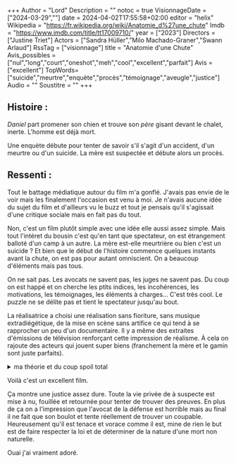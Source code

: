 +++
Author = "Lord"
Description = ""
notoc = true
VisionnageDate = ["2024-03-29",""]
date = 2024-04-02T17:55:58+02:00
editor = "helix"
Wikipedia = "https://fr.wikipedia.org/wiki/Anatomie_d%27une_chute"
Imdb = "https://www.imdb.com/title/tt17009710/"
year = ["2023"]
Directors = ["Justine Triet"]
Actors = ["Sandra Hüller","Milo Machado-Graner","Swann Arlaud"]
RssTag = ["visionnage"]
title = "Anatomie d'une Chute"
Avis_possibles = ["nul","long","court","oneshot","meh","cool","excellent","parfait"]
Avis = ["excellent"] 
TopWords=["suicide","meurtre","enquète","procès","témoignage","aveugle","justice"]
Audio = ""
Soustitre = ""
+++
## Histoire : 
*Daniel* part promener son chien et trouve son *père* gisant devant le chalet, inerte.
L'homme est déjà mort.

Une enquète débute pour tenter de savoir s'il s'agit d'un accident, d'un meurtre ou d'un suicide.
La mère est suspectée et débute alors un procès.

## Ressenti :
Tout le battage médiatique autour du film m'a gonflé.
J'avais pas envie de le voir mais les finalement l'occasion est venu à moi.
Je n'avais aucune idée du sujet du film et d'ailleurs vu le buzz et tout je pensais qu'il s'agissait d'une critique sociale mais en fait pas du tout.

Non, c'est un film plutôt simple avec une idée elle aussi assez simple.
Mais tout l'intéret du bousin c'est qu'en tant que spectateur, on est étrangement balloté d'un camp à un autre.
La mère est-elle meurtrière ou bien c'est un suicide ?
Et bien que le début de l'histoire commence quelques instants avant la chute, on est pas pour autant omniscient.
On a beaucoup d'éléments mais pas tous.

On ne sait pas.
Les avocats ne savent pas, les juges ne savent pas.
Du coup on est happé et on cherche les ptits indices, les incohérences, les motivations, les témoignages, les éléments à charges…
C'est très cool.
Le puzzle ne se délite pas et tient le spectateur jusqu'au bout.

La réalisatrice a choisi une réalisation sans fioriture, sans musique extradiégétique, de la mise en scène sans artifice ce qui tend à se rapprocher un peu d'un documentaire.
Il y a même des extraites d'émissions de télévision renforçant cette impression de réalisme.
À cela on rajoute des acteurs qui jouent super biens (franchement la mère et le gamin sont juste parfaits).

<details><summary>ma théorie et du coup spoil total</summary>

Bon.
Donc la mère est acquittée et n'est donc pas coupable puisqu'il est décidé que c'est un meurtre.
Mais j'ai l'intime conviction qu'elle a tout de même tué son mari.

On a pas le fin mot de l'histoire et visiblement la réalisatrice ne souhaite pas le donner.
D'ailleurs, c'est à mon sens une bonne chose que le doute persiste mais du coup j'ai envie de vous exposer ce qui me fait penser qu'elle l'a bel et bien tué.

Déjà, je ne pense pas qu'il y ait eu préméditation.

Dans la partie témoignages déjà il faut bien voir qu'il n'y a que 2 sources : la mère et le fils.
La mère a été prise sur le fait de mentir en dissimulant la vraie origine de son bleu sur le bras.
Elle a voulu passer sous silence la dispute de la veille.

C'est clair que c'est un gros handicap de commencer un procès avec une violente dispute avec la victime 24h plus tôt.
Bon, ce mensonge, elle l'a tenté pour se simplifier la vie et ça ne suffit pas à la rendre coupable, mais ça indique que ses témoignages ne sont pas 100% fiables.

La seconde source est le fils.
Lui aussi à tout à y perdre, il n'a déjà plus de père et là c'est sa mère qui est en jeu.
Il est suffisamment mature pour comprendre les enjeux du procès.
Il a lui aussi été pris à fournir un témoignage pas fiable (probablement involontairement mais quand même) concernant le fait d'entendre une conversation et non une discute malgré la musique en étant à un endroit précis de la maison.
Ses témoignages sont donc aussi susceptibles d'être faux.

On a donc tout un procès où les témoignages sont donc potentiellement biaisés et il n'y a malheureusement presque pas de preuve matérielle tangibles.

On a quand même l'intervention du psy qui lui ne se base que sur ce qu'a bien voulu lui raconter le père.
Il n'a au final pas grand-chose à apporter, si ce n'est que le père souhaitait réellement diminuer son traitement.

Du coup passons à ce qui me pousse à croire coupable.

Le procès est en cours depuis un bon moment et bon globalement on sent que la mère est plutôt en mauvaise posture.
On a proposé à *Daniel* (le fils) de ne plus assister aux audiences mais ce dernier insiste en appuyant sur le fait qu'il est suffisamment mature pour tout encaisser.
Une aide judiciaire est chargée de veiller à ce que la mère ne tente pas d'influencer son fils depuis quelques jours.
Leur relation était plutôt froide au début mais maintenant que le procès s'éternise et qu'on approche quand même de la fin, *Daniel* lui demande s'il peut rester seul avec elle et donc d'éloigner la mère.

Il en profite pour donner des aspirines au chien pour tester la théorie du suicide.
Et au vu de l'état du chien il est tout tourneboulé.

Là, il implore l'aide judiciaire qui d'abord lui indique qu'elle se doit d'être neutre.
Puis face à l'insistance du petit elle finit par lui dire que désormais la vérité n'a plus d'importance, c'est à lui de décider.
Cette phrase est capitale bien qu'elle soit ambigüe et puisse être comprise dans les deux sens.
Perso, je pense qu'à ce stade, le gamin a compris que le suicide est faux, l'expérience avec le chien ne correspond pas aux résultats espérés (il allait pas risquer de buter son chien pour ça, il pensait qu'il serait groggy sans plus).

Du coup, implicitement il demande à l'aide judiciaire, s'il doit réellement témoigner CONTRE sa mère et donc la perdre elle aussi.
Ou bien si au final la vérité importe moins…

Là, le montage coupe et on se retrouve au procès, à l'ultime témoignage du gamin qui influencera le verdict final.
On peut imaginer que dans cette ellipse, il ait créé son témoignage avec l'aide judiciaire qui l'aiguille.
Certe le gamin est pas con, mais la pertinence de son témoignage est vraiment exceptionnelle à tel point qu'il pourrait avoir bénéficié d'aide extérieure.

Je pense qu'il a été tourneboulé par les évènements et que donc sa mémoire lui a joué des tours.
L'incohérence de son témoignage au début n'était pas volontaire.
Mais à mi-film, on a une scène où le père et la mère sont au balcon du deuxième (et non dans les combles au troisième) et où on sent que c'est de la grosse engueulade bien vénère et si je me souviens bien, il s'agit du point de vue du mioche.
Ça correspondrait au moment où il est re-rentré et il surprend la discute des parents.

Un autre détail qui me pousse dans cette direction c'est la mère qui à la fin annonce que bien qu'elle ait gagné son procès… bha elle a rien gagné.
Elle pouvait perdre mais n'avait rien à gagner.
Elle va devoir vivre toute sa vie avec la culpabilité d'avoir tué son mec, même si ce n'était ptet pas voulu et encore moins prémédité.

Et surtout elle a peur d'affronter son fils.
Elle appréhende de rentrer à la maison.
Elle se sait coupable et qu'elle ne doit son verdict qu'au témoignage de son fils qui connait la vérité.
Elle a donc peur de devoir vivre avec ce mensonge envers son fils.

Et d'ailleurs une fois rentrée, ils finissent par se faire un calin mais c'est lui qui "englobe" sa mère et qui donc la protège et non l'inverse.

Et le plus fort c'est que malgré tout cela, je n'ai pas pour autant de preuve irréfutable.
Il me semble d'ailleurs normale qu'elle soit acquittée.
D'ailleurs je ne pense pas que de lui foutre de la prison ne serve à quoi que ce soit mais c'est un autre débat.

</details>

Voilà c'est un excellent film.

Ça montre une justice assez dure.
Toute la vie privée de à suspecte est mise à nu, fouillée et retournée pour tenter de trouver des preuves.
En plus de ça on a l'impression que l'avocat de la défense est horrible mais au final il ne fait que son boulot et tente réellement de trouver un coupable.
Heureusement qu'il est tenace et vorace comme il est, mine de rien le but est de faire respecter la loi et de déterminer de la nature d'une mort non naturelle.

Ouai j'ai vraiment adoré.
